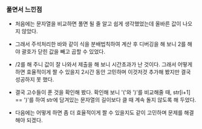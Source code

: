 ### 풀면서 느낀점

- 처음에는 문자열을 비교하면 풀면 될 줄 알고 쉽게 생각했었는데 올바른 값이 나오지 않았다. 

- 그래서 주석처리한 바와 같이 식을 분배법칙하여 계산 후 디버깅을 해 보니 2를 해야 괄호가 닫힌 값을 빼고 곱할 수 있었다. 

- /2를 해 주니 값이 잘 나와서 제출을 해 보니 시간초과가 난 것이다. 그래서 어떻게 하면 효율적이게 짤 수 있을지 2시간 동안 고민하며 이것저것 추가해 봤지만 결국 성공하지 못 했다.

- 결국 고수들이 푼 것을 확인해 봤다. 확인해 보니 '('와 ')'를 비교해줄 때, str[i+1] == ')'를 하여 str에 담겨있는 문자열의 길이보다 클 때 계속 돌지 않도록 해 두었다.

- 다음에는 어떻게 하면 좀 더 효율적이게 짤 수 있을지도 같이 고민하며 문제를 해결해야 되겠다.